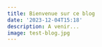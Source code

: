 ```yaml
---
title: Bienvenue sur ce blog
date: '2023-12-04T15:18'
description: A venir...
image: test-blog.jpg
---
```

